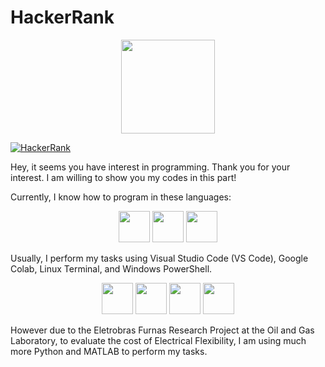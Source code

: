 # HackerRank 
<p align="center">
  <img src="https://github.com/duduliberato/HackerRank/assets/129089889/3c8e70e7-6c7a-4152-a8ed-3c30ea9934dc" height="150">
</p>

[![HackerRank](https://img.shields.io/badge/linkedin-%230077B5.svg?style=for-the-badge&logo=linkedin&logoColor=white)](https://www.hackerrank.com/profile/eduardo_nogueir1)

Hey, it seems you have interest in programming. Thank you for your interest. I am willing to show you my codes in this part! 

Currently, I know how to program in these languages:

<p align="center">
<img src="https://cdn.jsdelivr.net/gh/devicons/devicon@latest/icons/python/python-original-wordmark.svg" width="50" height="50"> <img src="https://cdn.jsdelivr.net/gh/devicons/devicon@latest/icons/c/c-original.svg" width="50" height="50"> <img src="https://cdn.jsdelivr.net/gh/devicons/devicon@latest/icons/cplusplus/cplusplus-original.svg" width="50" height="50">
</p>

Usually, I perform my tasks using Visual Studio Code (VS Code), Google Colab, Linux Terminal, and Windows PowerShell.

<p align="center">
<img src="https://cdn.jsdelivr.net/gh/devicons/devicon@latest/icons/vscode/vscode-original.svg" width="50" height="50"> <img src="https://cdn.jsdelivr.net/gh/devicons/devicon@latest/icons/google/google-original.svg" width="50" height="50"> <img src="https://cdn.jsdelivr.net/gh/devicons/devicon@latest/icons/linux/linux-original.svg" width="50" height="50"> <img src="https://cdn.jsdelivr.net/gh/devicons/devicon@latest/icons/powershell/powershell-original.svg" width="50" height="50">
</p>

However due to the Eletrobras Furnas Research Project at the Oil and Gas Laboratory, to evaluate the cost of Electrical Flexibility, I am using much more Python and MATLAB to perform my tasks.
